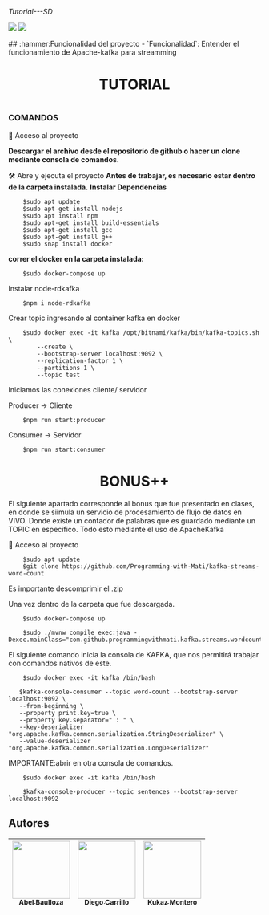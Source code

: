 <em> Tutorial---SD </em>
  <p align="left">
   <img src="https://img.shields.io/badge/STATUS-TERMINADO-blue">  <img src="https://img.shields.io/badge/LICENSE-FREE-green">
   </p>
## :hammer:Funcionalidad del proyecto
- `Funcionalidad`: Entender el funcionamiento de Apache-kafka para streamming




<h1 align='center'>TUTORIAL<h1>
<h3>COMANDOS</h3>
	
📁 Acceso al proyecto

**Descargar el archivo desde el repositorio de github o hacer un clone mediante consola de comandos.**

🛠️ Abre y ejecuta el proyecto
**Antes de trabajar, es necesario estar dentro de la carpeta instalada.**
**Instalar Dependencias**
```
	$sudo apt update
	$sudo apt-get install nodejs
	$sudo apt install npm
	$sudo apt-get install build-essentials
	$sudo apt-get install gcc
	$sudo apt-get install g++
	$sudo snap install docker
```
	
**correr el docker en la carpeta instalada:**
```
	$sudo docker-compose up
```

Instalar node-rdkafka
```
	$npm i node-rdkafka
```	
Crear topic ingresando al container kafka en docker
```
	$sudo docker exec -it kafka /opt/bitnami/kafka/bin/kafka-topics.sh \
	    --create \
	    --bootstrap-server localhost:9092 \
	    --replication-factor 1 \
	    --partitions 1 \
	    --topic test
```
Iniciamos las conexiones cliente/ servidor

Producer -> 
Cliente
```
	$npm run start:producer	   
```
Consumer ->
Servidor
```
	$npm run start:consumer
```

<h1 align='center'>BONUS++</h1>
<p>El siguiente apartado corresponde al bonus que fue presentado en clases, en donde se siimula un servicio de procesamiento de flujo de datos en VIVO. Donde existe un contador de palabras que es guardado mediante un TOPIC en especifico. Todo esto mediante el uso de ApacheKafka</p>
	
📁 Acceso al proyecto
	
```
	$sudo apt update
	$git clone https://github.com/Programming-with-Mati/kafka-streams-word-count
```
	
Es importante descomprimir el .zip

<p>Una vez dentro de la carpeta que fue descargada.</p>
	
```
	$sudo docker-compose up
```
	
```
	$sudo ./mvnw compile exec:java -Dexec.mainClass="com.github.programmingwithmati.kafka.streams.wordcount.WordCountApp"
```
	
<p>El siguiente comando inicia la consola de KAFKA, que nos permitirá trabajar con comandos nativos de este.</p
	
```
	$sudo docker exec -it kafka /bin/bash
```
	
 ```
	$kafka-console-consumer --topic word-count --bootstrap-server localhost:9092 \
 	--from-beginning \
 	--property print.key=true \
 	--property key.separator=" : " \
 	--key-deserializer "org.apache.kafka.common.serialization.StringDeserializer" \
 	--value-deserializer "org.apache.kafka.common.serialization.LongDeserializer"
```
	
<p>IMPORTANTE:abrir en otra consola de comandos.</p>
	
```	
	$sudo docker exec -it kafka /bin/bash
```
```
	$kafka-console-producer --topic sentences --bootstrap-server localhost:9092

```


## Autores

| [<img src="https://www.geekmi.news/__export/1644190196029/sites/debate/img/2022/02/06/zenitsu4.jpg_172596871.jpg" width=115><br><sub>Abel Baulloza</sub>](https://github.com/Dharknight) |  [<img src="https://www.unotv.com/uploads/2020/08/loco-valdes.jpg" width=115><br><sub>Diego Carrillo</sub>](https://github.com/Carro1331) |  [<img src="https://zonadeprensard.com/wp-content/uploads/2022/01/Inosuke-Hashibara-Demon-Slayer-1200x675.jpg" width=115><br><sub>Kukaz Montero</sub>](https://github.com/kukazmontero) |
| :---: | :---: | :---: |


